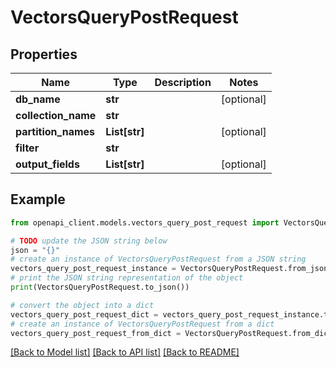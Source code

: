 # VectorsQueryPostRequest


## Properties

Name | Type | Description | Notes
------------ | ------------- | ------------- | -------------
**db_name** | **str** |  | [optional] 
**collection_name** | **str** |  | 
**partition_names** | **List[str]** |  | [optional] 
**filter** | **str** |  | 
**output_fields** | **List[str]** |  | [optional] 

## Example

```python
from openapi_client.models.vectors_query_post_request import VectorsQueryPostRequest

# TODO update the JSON string below
json = "{}"
# create an instance of VectorsQueryPostRequest from a JSON string
vectors_query_post_request_instance = VectorsQueryPostRequest.from_json(json)
# print the JSON string representation of the object
print(VectorsQueryPostRequest.to_json())

# convert the object into a dict
vectors_query_post_request_dict = vectors_query_post_request_instance.to_dict()
# create an instance of VectorsQueryPostRequest from a dict
vectors_query_post_request_from_dict = VectorsQueryPostRequest.from_dict(vectors_query_post_request_dict)
```
[[Back to Model list]](../README.md#documentation-for-models) [[Back to API list]](../README.md#documentation-for-api-endpoints) [[Back to README]](../README.md)


